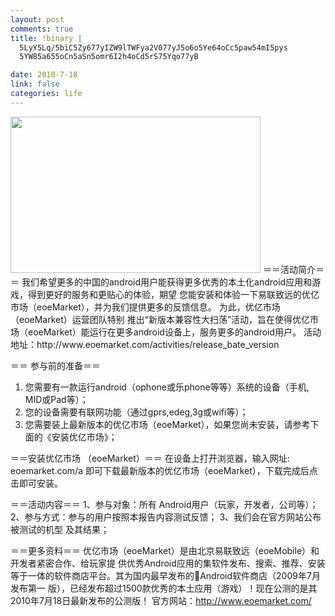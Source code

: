 ```yaml
--- 
layout: post
comments: true
title: !binary |
  5LyY5Lq/5biC5Zy677yIZW9lTWFya2V077yJ5o6o5Ye64oCc5paw54mI5pys
  5YW85a655oCn5aSn5omr6I2h4oCd5rS75Yqo77yB

date: 2010-7-18
link: false
categories: life
---
```

<img alt="" src="http://www.eoemarket.com/images/download_bac.jpg" title="pic" class="alignnone" width="400" height="250" />
＝＝活动简介＝＝
我们希望更多的中国的android用户能获得更多优秀的本土化android应用和游戏，得到更好的服务和更贴心的体验，期望 您能安装和体验一下易联致远的优亿市场（eoeMarket），并为我们提供更多的反馈信息。
为此，优亿市场（eoeMarket）运营团队特别 推出“新版本兼容性大扫荡”活动，旨在使得优亿市场（eoeMarket）能运行在更多android设备上，服务更多的android用户。
活动地址：http://www.eoemarket.com/activities/release_bate_version

＝＝ 参与前的准备＝＝
1. 您需要有一款运行android（ophone或乐phone等等）系统的设备（手机, MID或Pad等）；
2. 您的设备需要有联网功能（通过gprs,edeg,3g或wifi等）；
3. 您需要装上最新版本的优亿市场（eoeMarket），如果您尚未安装，请参考下面的《安装优亿市场》；

＝＝安装优亿市场 （eoeMarket）＝＝
在设备上打开浏览器，输入网址: eoemarket.com/a 即可下载最新版本的优亿市场（eoeMarket），下载完成后点击即可安装。

＝＝活动内容＝＝
1、参与对象：所有 Android用户（玩家，开发者，公司等）；
2、参与方式：参与的用户按照本报告内容测试反馈；
3、我们会在官方网站公布被测试的机型 及其结果；

＝＝更多资料＝＝
优亿市场（eoeMarket）是由北京易联致远（eoeMobile）和开发者紧密合作、给玩家提 供优秀Android应用的集软件发布、搜索、推荐、安装等于一体的软件商店平台。其为国内最早发布的Android软件商店（2009年7月发布第一 版），已经发布超过1500款优秀的本土应用（游戏）！现在公测的是其2010年7月18日最新发布的公测版！
官方网站：http://www.eoemarket.com/
